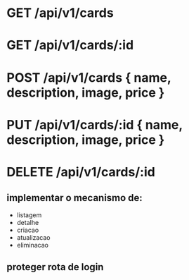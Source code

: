 # GET /api/v1/cards
# GET /api/v1/cards/:id

# POST /api/v1/cards { name, description, image, price }
# PUT /api/v1/cards/:id { name, description, image, price }

# DELETE /api/v1/cards/:id


## implementar o mecanismo de: 
- listagem 
- detalhe
- criacao
- atualizacao
- eliminacao
    
## proteger rota de login